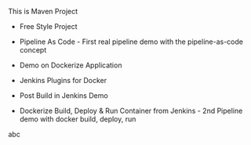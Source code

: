 This is Maven Project

- Free Style Project

- Pipeline As Code - First real pipeline demo with the pipeline-as-code concept

- Demo on Dockerize Application

- Jenkins Plugins for Docker

- Post Build in Jenkins Demo

- Dockerize Build, Deploy & Run Container from Jenkins - 2nd Pipeline demo with docker build, deploy, run

abc
